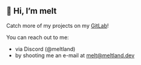## 👋 Hi, I’m melt
Catch more of my projects on my [GitLab](https://gitlab.com/meltland)!

You can reach out to me:
- via Discord (@meltland)
- by shooting me an e-mail at [melt@meltland.dev](mailto:melt@meltland.dev)
